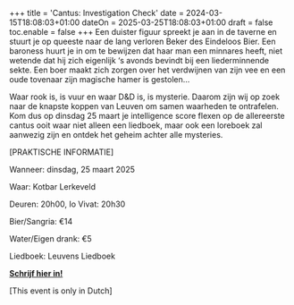 +++
title = 'Cantus: Investigation Check'
date = 2024-03-15T18:08:03+01:00
dateOn = 2025-03-25T18:08:03+01:00
draft = false
toc.enable = false
+++
Een duister figuur spreekt je aan in de taverne en stuurt je op queeste naar de lang verloren Beker des Eindeloos Bier. Een baroness huurt je in om te bewijzen dat haar man een minnares heeft, niet wetende dat hij zich eigenlijk ‘s avonds bevindt bij een liederminnende sekte. Een boer maakt zich zorgen over het verdwijnen van zijn vee en een oude tovenaar zijn magische hamer is gestolen…

Waar rook is, is vuur en waar D&D is, is mysterie. Daarom zijn wij op zoek naar de knapste koppen van Leuven om samen waarheden te ontrafelen. Kom dus op dinsdag 25 maart je intelligence score flexen op de allereerste cantus ooit waar niet alleen een liedboek, maar ook een loreboek zal aanwezig zijn en ontdek het geheim achter alle mysteries.


[PRAKTISCHE INFORMATIE]

Wanneer: dinsdag, 25 maart 2025

Waar: Kotbar Lerkeveld

Deuren: 20h00, Io Vivat: 20h30

Bier/Sangria: €14

Water/Eigen drank: €5

Liedboek: Leuvens Liedboek

[**Schrijf hier in!**](https://forms.gle/SrTXMGrhwykqi3of7)

[This event is only in Dutch]